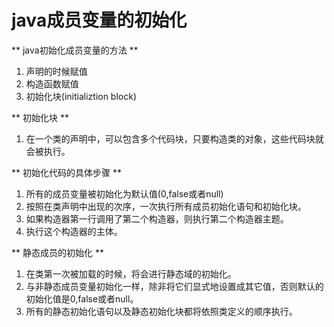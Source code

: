 java成员变量的初始化
=========

** java初始化成员变量的方法 **
1. 声明的时候赋值
2. 构造函数赋值
3. 初始化块(initializtion block)

** 初始化块 **
1. 在一个类的声明中，可以包含多个代码块，只要构造类的对象，这些代码块就会被执行。

** 初始化代码的具体步骤 **
1. 所有的成员变量被初始化为默认值(0,false或者null)
2. 按照在类声明中出现的次序，一次执行所有成员初始化语句和初始化块。
3. 如果构造器第一行调用了第二个构造器，则执行第二个构造器主题。
4. 执行这个构造器的主体。

** 静态成员的初始化 **
1. 在类第一次被加载的时候，将会进行静态域的初始化。
2. 与非静态成员变量初始化一样，除非将它们显式地设置成其它值，否则默认的初始化值是0,false或者null。
3. 所有的静态初始化语句以及静态初始化块都将依照类定义的顺序执行。
